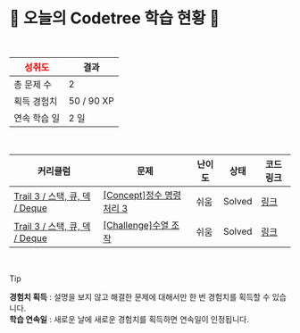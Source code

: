 # 🌲 오늘의 Codetree 학습 현황 🌲

<br />

| <span style="color:red;display:block;text-align:center;"> **성취도**</span> | 결과 |
|---|---|
| 총 문제 수 | 2 |
| 획득 경험치 | 50 / 90 XP |
| 연속 학습 일 | 2 일 |

<br />

|커리큘럼|문제|난이도|상태|코드 링크|
|---|---|---|---|---|
|[Trail 3 / 스택, 큐, 덱 / Deque](https://www.codetree.ai/trail-info/novice-high/)|[[Concept]정수 명령 처리 3](https://www.codetree.ai/trails/complete/curated-cards/intro-process-numeric-commands-3/)|쉬움|Solved|[링크](https://github.com/seyeonyy/codetree-TILs/blob/main/250118/%EC%A0%95%EC%88%98%20%EB%AA%85%EB%A0%B9%20%EC%B2%98%EB%A6%AC%203/process-numeric-commands-3.java)|
|[Trail 3 / 스택, 큐, 덱 / Deque](https://www.codetree.ai/trail-info/novice-high/)|[[Challenge]수열 조작](https://www.codetree.ai/trails/complete/curated-cards/challenge-sequence-manipulation/)|쉬움|Solved|[링크](https://github.com/seyeonyy/codetree-TILs/blob/main/250118/%EC%88%98%EC%97%B4%20%EC%A1%B0%EC%9E%91/sequence-manipulation.java)|


<br />

> [!TIP]
> **경험치 획득** : 설명을 보지 않고 해결한 문제에 대해서만 한 번 경험치를 획득할 수 있습니다.  
> **학습 연속일** : 새로운 날에 새로운 경험치를 획득하면 연속일이 인정됩니다.

